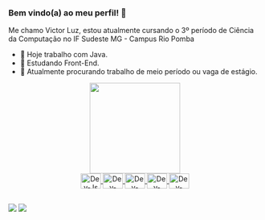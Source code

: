 ### Bem vindo(a) ao meu perfil! 👋

Me chamo Victor Luz, estou atualmente cursando o 3º período de Ciência da Computação no IF Sudeste MG - Campus Rio Pomba

- 🔭 Hoje trabalho com Java. 
- 🌱 Estudando Front-End. 
- 👯 Atualmente procurando trabalho de meio período ou vaga de estágio. 




<div align="center"> 
<a href="https://github.com/Crowvics"> 
<img height="180em" src="https://github-readme-stats.vercel.app/api?username=Crowvics&show_icons=true&theme=dracula&include_all_commits <img height="180em" src="https://github-readme-stats.vercel.app/api/top-langs/?username=Crowvics&layout=compact&langs_count=7&theme=dra </div> 
<div style="display: inline_block"><br> 
<img align="center" alt="Dev-Js" height="30" width="40" <img src="https://cdn.jsdelivr.net/gh/devicons/devicon/icons/javascript/javascript-original.svg" />
<img align="center" alt="Dev-HTML" height="30" width="40" <img src="https://cdn.jsdelivr.net/gh/devicons/devicon/icons/html5/html5-original.svg" />
<img align="center" alt="Dev-CSS" height="30" width="40" <img src="https://cdn.jsdelivr.net/gh/devicons/devicon/icons/css3/css3-original.svg" /> 
<img align="center" alt="Dev-CSS" height="30" width="40" <img src="https://cdn.jsdelivr.net/gh/devicons/devicon/icons/cplusplus/cplusplus-original.svg" />
<img align="center" alt="Dev-CSS" height="30" width="40" <img src="https://cdn.jsdelivr.net/gh/devicons/devicon/icons/java/java-original.svg" />
</div> 

## 

<div> 

<a href="https://www.instagram.com/crowvics/" target="_blank"> <img src="https://img.shields.io/badge/-Instagram-%23E4405F?style=for-the-badge&logo=instagram&logoColor=white" target="_blank"></a>
<a href = "mailto:victorluzribeiro@gmail.com"><img src="https://img.shields.io/badge/-Gmail-%23333?style=for-the-badge&logo=gmail&logoColor=white" target="blank_"></a>

